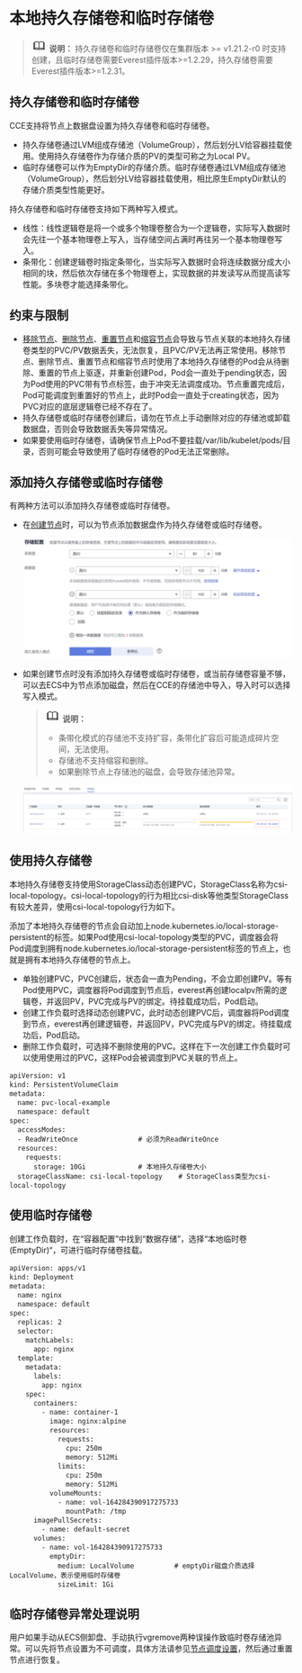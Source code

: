 # 本地持久存储卷和临时存储卷<a name="cce_10_0391"></a>

>![](public_sys-resources/icon-note.gif) **说明：** 
>持久存储卷和临时存储卷仅在集群版本 \>= v1.21.2-r0 时支持创建，且临时存储卷需要Everest插件版本\>=1.2.29，持久存储卷需要Everest插件版本\>=1.2.31。

## 持久存储卷和临时存储卷<a name="section1148013494281"></a>

CCE支持将节点上数据盘设置为持久存储卷和临时存储卷。

-   持久存储卷通过LVM组成存储池（VolumeGroup），然后划分LV给容器挂载使用。使用持久存储卷作为存储介质的PV的类型可称之为Local PV。
-   临时存储卷可以作为EmptyDir的存储介质。临时存储卷通过LVM组成存储池（VolumeGroup），然后划分LV给容器挂载使用，相比原生EmptyDir默认的存储介质类型性能更好。

持久存储卷和临时存储卷支持如下两种写入模式。

-   线性：线性逻辑卷是将一个或多个物理卷整合为一个逻辑卷，实际写入数据时会先往一个基本物理卷上写入，当存储空间占满时再往另一个基本物理卷写入。
-   条带化：创建逻辑卷时指定条带化，当实际写入数据时会将连续数据分成大小相同的块，然后依次存储在多个物理卷上，实现数据的并发读写从而提高读写性能。多块卷才能选择条带化。

## 约束与限制<a name="section665211718111"></a>

-   [移除节点](移除节点.md)、[删除节点](删除节点.md)、[重置节点](重置节点.md)和[缩容节点](节点弹性伸缩.md)会导致与节点关联的本地持久存储卷类型的PVC/PV数据丢失，无法恢复，且PVC/PV无法再正常使用。移除节点、删除节点、重置节点和缩容节点时使用了本地持久存储卷的Pod会从待删除、重置的节点上驱逐，并重新创建Pod，Pod会一直处于pending状态，因为Pod使用的PVC带有节点标签，由于冲突无法调度成功。节点重置完成后，Pod可能调度到重置好的节点上，此时Pod会一直处于creating状态，因为PVC对应的底层逻辑卷已经不存在了。
-   持久存储卷或临时存储卷创建后，请勿在节点上手动删除对应的存储池或卸载数据盘，否则会导致数据丢失等异常情况。
-   如果要使用临时存储卷，请确保节点上Pod不要挂载/var/lib/kubelet/pods/目录，否则可能会导致使用了临时存储卷的Pod无法正常删除。

## 添加持久存储卷或临时存储卷<a name="section677694102713"></a>

有两种方法可以添加持久存储卷或临时存储卷。

-   在[创建节点](创建节点.md)时，可以为节点添加数据盘作为持久存储卷或临时存储卷。

    ![](figures/zh-cn_image_0000001258321285.png)

-   如果创建节点时没有添加持久存储卷或临时存储卷，或当前存储卷容量不够，可以去ECS中为节点添加磁盘，然后在CCE的存储池中导入，导入时可以选择写入模式。

    >![](public_sys-resources/icon-note.gif) **说明：** 
    >-   条带化模式的存储池不支持扩容，条带化扩容后可能造成碎片空间，无法使用。
    >-   存储池不支持缩容和删除。
    >-   如果删除节点上存储池的磁盘，会导致存储池异常。

    ![](figures/zh-cn_image_0000001213201388.png)


## 使用持久存储卷<a name="section1365547327"></a>

本地持久存储卷支持使用StorageClass动态创建PVC，StorageClass名称为csi-local-topology。csi-local-topology的行为相比csi-disk等他类型StorageClass有较大差异，使用csi-local-topology行为如下。

添加了本地持久存储卷的节点会自动加上node.kubernetes.io/local-storage-persistent的标签。如果Pod使用csi-local-topology类型的PVC，调度器会将Pod调度到拥有node.kubernetes.io/local-storage-persistent标签的节点上，也就是拥有本地持久存储卷的节点上。

-   单独创建PVC，PVC创建后，状态会一直为Pending，不会立即创建PV。等有Pod使用PVC，调度器将Pod调度到节点后，everest再创建localpv所需的逻辑卷，并返回PV，PVC完成与PV的绑定。待挂载成功后，Pod启动。
-   创建工作负载时选择动态创建PVC，此时动态创建PVC后，调度器将Pod调度到节点，everest再创建逻辑卷，并返回PV，PVC完成与PV的绑定。待挂载成功后，Pod启动。
-   删除工作负载时，可选择不删除使用的PVC。这样在下一次创建工作负载时可以使用使用过的PVC，这样Pod会被调度到PVC关联的节点上。

```
apiVersion: v1
kind: PersistentVolumeClaim
metadata:
  name: pvc-local-example
  namespace: default
spec:
  accessModes:
  - ReadWriteOnce               # 必须为ReadWriteOnce
  resources:
    requests:
      storage: 10Gi             # 本地持久存储卷大小
  storageClassName: csi-local-topology    # StorageClass类型为csi-local-topology
```

## 使用临时存储卷<a name="section985733292918"></a>

创建工作负载时，在“容器配置”中找到“数据存储”，选择“本地临时卷\(EmptyDir\)“，可进行临时存储卷挂载。

```
apiVersion: apps/v1
kind: Deployment
metadata:
  name: nginx
  namespace: default
spec:
  replicas: 2
  selector:
    matchLabels:
      app: nginx
  template:
    metadata:
      labels:
        app: nginx
    spec:
      containers:
        - name: container-1
          image: nginx:alpine
          resources:
            requests:
              cpu: 250m
              memory: 512Mi
            limits:
              cpu: 250m
              memory: 512Mi
          volumeMounts:
            - name: vol-164284390917275733
              mountPath: /tmp
      imagePullSecrets:
        - name: default-secret
      volumes:
        - name: vol-164284390917275733
          emptyDir:
            medium: LocalVolume          # emptyDir磁盘介质选择LocalVolume，表示使用临时存储卷
            sizeLimit: 1Gi
```

## 临时存储卷异常处理说明<a name="section352331695517"></a>

用户如果手动从ECS侧卸盘、手动执行vgremove两种误操作致临时卷存储池异常。可以先将节点设置为不可调度，具体方法请参见[节点调度设置](管理节点污点（taint）.md#section15643100155)，然后通过重置节点进行恢复。

